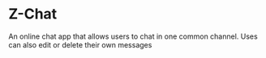 # Z-Chat
An online chat app that allows users to chat in one common channel. Uses can also edit or delete their own messages
